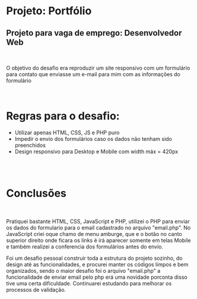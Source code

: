 # Projeto: Portfólio

## Projeto para vaga de emprego: Desenvolvedor Web
<br>
<p>O objetivo do desafio era reproduzir um site responsivo com um formulário para contato que enviasse um e-mail para mim com as informações do formulário</p>
<br>

<h1>Regras para o desafio:</h1>
<ul>
<li>Utilizar apenas HTML, CSS, JS e PHP puro</li>
<li>Impedir o envio dos formulários caso os dados não tenham sido preenchidos</li>
<li>Design responsivo para Desktop e Mobile com width máx = 420px</li>
</ul>
<br><br>

<h1>Conclusões</h1>
<br>
<p>Pratiquei bastante HTML, CSS, JavaScript e PHP, utilizei o PHP para enviar os dados do formulario para o email cadastrado no arquivo "email.php". No JavaScript criei oque chamo de menu amburge, que e o botão no canto superior direito onde ficara os links è irá aparecer somente em telas Mobile e também realizei a conferencia dos formulários antes do envio.</p>
<p>Foi um desafio pessoal construir toda a estrutura do projeto sozinho, do design até as funcionalidades, e procurei manter os códigos limpos e bem organizados, sendo o maior desafio foi o arquivo "email.php" a funcionalidade de enviar email pelo php erá uma novidade porconta disso tive uma certa dificuldade. Continuarei estudando para melhorar os processos de validação.</p>
 
